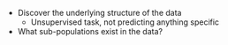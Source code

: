  - Discover the underlying structure of the data
	 - Unsupervised task, not predicting anything specific
 - What sub-populations exist in the data?

<!--stackedit_data:
eyJoaXN0b3J5IjpbLTEzMzI4MTU1NzhdfQ==
-->